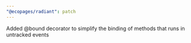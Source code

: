 ```yaml
---
"@ecopages/radiant": patch
---
```


Added @bound decorator to simplify the binding of methods that runs in untracked events
